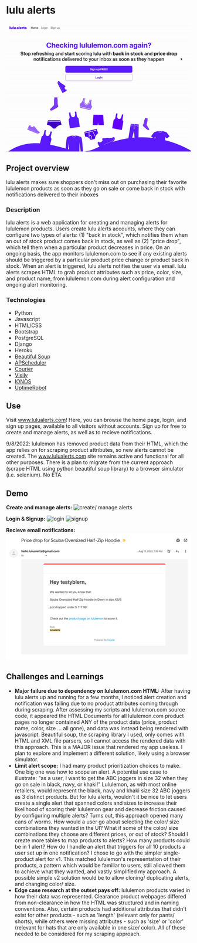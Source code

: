 # lulu alerts
![homepage](readme/homepageloop.gif)

## Project overview
lulu alerts makes sure shoppers don't miss out on purchasing their favorite lululemon products as soon as they go on sale or come back in stock with notifications delivered to their inboxes 

### Description
lulu alerts is a web application for creating and managing alerts for lululemon products.  Users create lulu alerts accounts, where they can configure two types of alerts: (1) "back in stock", which notifies them when an out of stock product comes back in stock, as well as (2) "price drop", which tell them when a particular product decreases in price.  On an ongoing basis, the app monitors lululemon.com to see if any existing alerts should be triggered by a particular product price change or product back in stock.  When an alert is triggered, lulu alerts notifies the user via email. lulu alerts scrapes HTML to grab product attributes such as price, color, size, and product name, from lululemon.com during alert configuration and ongoing alert monitoring.

### Technologies
- Python
- Javascript
- HTML/CSS
- Bootstrap
- PostgreSQL
- Django
- Heroku
- [Beautiful Soup](https://pypi.org/project/beautifulsoup4/)
- [APScheduler](https://apscheduler.readthedocs.io/en/3.x/) 
- [Courier](https://www.courier.com/)
- [Visily](https://www.visily.ai/)
- [IONOS](https://www.ionos.com/)
- [UptimeRobot](https://uptimerobot.com/)

<!-- ## Video Demo
 -->

## Use
Visit www.lulualerts.com! Here, you can browse the home page, login, and sign up pages, available to all visitors without accounts.  Sign up for free to create and manage alerts, as well as to recieve notifications.

9/8/2022: lululemon has removed product data from their HTML, which the app relies on for scraping product attributes, so new alerts cannot be created. The www.lulualerts.com site remains active and functional for all other purposes.  There is a plan to migrate from the current approach (scrape HTML using python beautiful soup library) to a browser simulator (i.e. selenium).  No ETA.

## Demo
**Create and manage alerts:**
![create/ manage alerts](readme/createmanagealert.gif)
<!-- 30fps,large -->

**Login & Signup:**
<img src="/readme/login.gif" alt="login"/> <img src="/readme/signup.gif" alt="signup"/>

**Recieve email notifications:**
![email notification](readme/pricedropemail.png)

## Challenges and Learnings
- **Major failure due to dependency on lululemon.com HTML:** After having lulu alerts up and running for a few months, I noticed alert creation and notification was failing due to no product attributes coming through during scraping.  After assessing my scripts and lululemon.com source code, it appeared the HTML Documents for all lululemon.com product pages no longer contained ANY of the product data (price, product name, color, size ... all gone), and data was instead being rendered with javascript.  Beautiful soup, the scraping library I used, only comes with HTML and XML file parsers, so I cannot access the rendered data with this approach.  This is a MAJOR issue that rendered my app useless.  I plan to explore and implement a different solution, likely using a browser simulator.
- **Limit alert scope:** I had many product prioritization choices to make.  One big one was how to scope an alert.  A potential use case to illustrate: "as a user, I want to get the ABC joggers in size 32 when they go on sale in black, navy, or khaki!"  Lululemon, as with most online retailers, would represent the black, navy and khaki size 32 ABC joggers as 3 distinct products.  But for lulu alerts, wouldn't it be nice to let users create a single alert that spanned colors and sizes to increase their likelihood of scoring their lululemon gear and decrease friction caused by configuring multiple alerts?  Turns out, this approach opened many cans of worms. How would a user go about selecting the color/ size combinations they wanted in the UI?  What if some of the color/ size combinations they choose are different prices, or out of stock?   Should I create more tables to map products to alerts?  How many products could be in 1 alert? How do I handle an alert that triggers for all 10 products a user set up in one notification?  I chose to go with the simpler single-product alert for v1.  This matched lululemon's representation of their products, a pattern which would be familiar to users, still allowed them to achieve what they wanted, and vastly simplified my approach. A possible simple v2 solution would be to allow cloning/ duplicating alerts, and changing color/ size.
- **Edge case research at the outset pays off:** lululemon products varied in how their data was represented. Clearance product webpages differed from non-clearance in how the HTML was structured and in naming conventions. Also, certain products had additional attributes that didn't exist for other products - such as 'length' (relevant only for pants/ shorts), while others were missing attributes - such as 'size' or 'color' (relevant for hats that are only available in one size/ color).   All of these needed to be considered for my scraping approach.
